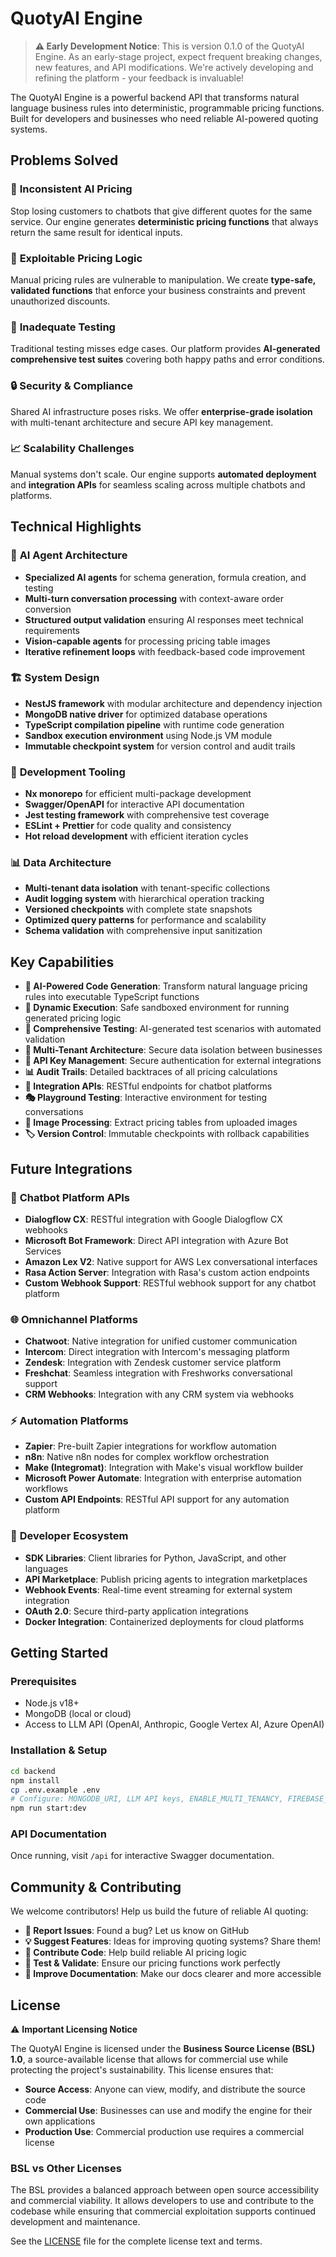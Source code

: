 # QuotyAI Engine

> **⚠️ Early Development Notice**: This is version 0.1.0 of the QuotyAI Engine. As an early-stage project, expect frequent breaking changes, new features, and API modifications. We're actively developing and refining the platform - your feedback is invaluable!

The QuotyAI Engine is a powerful backend API that transforms natural language business rules into deterministic, programmable pricing functions. Built for developers and businesses who need reliable AI-powered quoting systems.

## Problems Solved

### 🚫 **Inconsistent AI Pricing**
Stop losing customers to chatbots that give different quotes for the same service. Our engine generates **deterministic pricing functions** that always return the same result for identical inputs.

### 💸 **Exploitable Pricing Logic**
Manual pricing rules are vulnerable to manipulation. We create **type-safe, validated functions** that enforce your business constraints and prevent unauthorized discounts.

### 🧪 **Inadequate Testing**
Traditional testing misses edge cases. Our platform provides **AI-generated comprehensive test suites** covering both happy paths and error conditions.

### 🔒 **Security & Compliance**
Shared AI infrastructure poses risks. We offer **enterprise-grade isolation** with multi-tenant architecture and secure API key management.

### 📈 **Scalability Challenges**
Manual systems don't scale. Our engine supports **automated deployment** and **integration APIs** for seamless scaling across multiple chatbots and platforms.

## Technical Highlights

### 🧠 **AI Agent Architecture**
- **Specialized AI agents** for schema generation, formula creation, and testing
- **Multi-turn conversation processing** with context-aware order conversion
- **Structured output validation** ensuring AI responses meet technical requirements
- **Vision-capable agents** for processing pricing table images
- **Iterative refinement loops** with feedback-based code improvement

### 🏗️ **System Design**
- **NestJS framework** with modular architecture and dependency injection
- **MongoDB native driver** for optimized database operations
- **TypeScript compilation pipeline** with runtime code generation
- **Sandbox execution environment** using Node.js VM module
- **Immutable checkpoint system** for version control and audit trails

### 🔧 **Development Tooling**
- **Nx monorepo** for efficient multi-package development
- **Swagger/OpenAPI** for interactive API documentation
- **Jest testing framework** with comprehensive test coverage
- **ESLint + Prettier** for code quality and consistency
- **Hot reload development** with efficient iteration cycles

### 📊 **Data Architecture**
- **Multi-tenant data isolation** with tenant-specific collections
- **Audit logging system** with hierarchical operation tracking
- **Versioned checkpoints** with complete state snapshots
- **Optimized query patterns** for performance and scalability
- **Schema validation** with comprehensive input sanitization


## Key Capabilities

- **🤖 AI-Powered Code Generation**: Transform natural language pricing rules into executable TypeScript functions
- **🔄 Dynamic Execution**: Safe sandboxed environment for running generated pricing logic
- **🧪 Comprehensive Testing**: AI-generated test scenarios with automated validation
- **🏢 Multi-Tenant Architecture**: Secure data isolation between businesses
- **🔑 API Key Management**: Secure authentication for external integrations
- **📊 Audit Trails**: Detailed backtraces of all pricing calculations
- **🔗 Integration APIs**: RESTful endpoints for chatbot platforms
- **🎭 Playground Testing**: Interactive environment for testing conversations
- **📸 Image Processing**: Extract pricing tables from uploaded images
- **🏷️ Version Control**: Immutable checkpoints with rollback capabilities

## Future Integrations

### 🤖 **Chatbot Platform APIs**
- **Dialogflow CX**: RESTful integration with Google Dialogflow CX webhooks
- **Microsoft Bot Framework**: Direct API integration with Azure Bot Services
- **Amazon Lex V2**: Native support for AWS Lex conversational interfaces
- **Rasa Action Server**: Integration with Rasa's custom action endpoints
- **Custom Webhook Support**: RESTful webhook support for any chatbot platform

### 🌐 **Omnichannel Platforms**
- **Chatwoot**: Native integration for unified customer communication
- **Intercom**: Direct integration with Intercom's messaging platform
- **Zendesk**: Integration with Zendesk customer service platform
- **Freshchat**: Seamless integration with Freshworks conversational support
- **CRM Webhooks**: Integration with any CRM system via webhooks

### ⚡ **Automation Platforms**
- **Zapier**: Pre-built Zapier integrations for workflow automation
- **n8n**: Native n8n nodes for complex workflow orchestration
- **Make (Integromat)**: Integration with Make's visual workflow builder
- **Microsoft Power Automate**: Integration with enterprise automation workflows
- **Custom API Endpoints**: RESTful API support for any automation platform

### 🔗 **Developer Ecosystem**
- **SDK Libraries**: Client libraries for Python, JavaScript, and other languages
- **API Marketplace**: Publish pricing agents to integration marketplaces
- **Webhook Events**: Real-time event streaming for external system integration
- **OAuth 2.0**: Secure third-party application integrations
- **Docker Integration**: Containerized deployments for cloud platforms

## Getting Started

### Prerequisites
- Node.js v18+
- MongoDB (local or cloud)
- Access to LLM API (OpenAI, Anthropic, Google Vertex AI, Azure OpenAI)

### Installation & Setup
```bash
cd backend
npm install
cp .env.example .env
# Configure: MONGODB_URI, LLM API keys, ENABLE_MULTI_TENANCY, FIREBASE_SERVICE_ACCOUNT_PATH
npm run start:dev
```

### API Documentation
Once running, visit `/api` for interactive Swagger documentation.

## Community & Contributing

We welcome contributors! Help us build the future of reliable AI quoting:

- **🐛 Report Issues**: Found a bug? Let us know on GitHub
- **💡 Suggest Features**: Ideas for improving quoting systems? Share them!
- **🔧 Contribute Code**: Help build reliable AI pricing logic
- **🧪 Test & Validate**: Ensure our pricing functions work perfectly
- **📖 Improve Documentation**: Make our docs clearer and more accessible

## License

⚠️ **Important Licensing Notice**

The QuotyAI Engine is licensed under the **Business Source License (BSL) 1.0**, a source-available license that allows for commercial use while protecting the project's sustainability. This license ensures that:

- **Source Access**: Anyone can view, modify, and distribute the source code
- **Commercial Use**: Businesses can use and modify the engine for their own applications
- **Production Use**: Commercial production use requires a commercial license

### BSL vs Other Licenses
The BSL provides a balanced approach between open source accessibility and commercial viability. It allows developers to use and contribute to the codebase while ensuring that commercial exploitation supports continued development and maintenance.

See the [LICENSE](LICENSE) file for the complete license text and terms.
